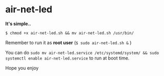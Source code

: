 # air-net-led
**It's simple..**

`$ chmod +x air-net-led.sh && mv air-net-led.sh /usr/bin/`

Remember to run it as **root user** (`$ sudo air-net-led.sh &` )

You can do `sudo mv air-net-led.service /etc/systemd/system/ && sudo systemctl enable air-net-led.service`
to run at boot time.

Hope you enjoy

